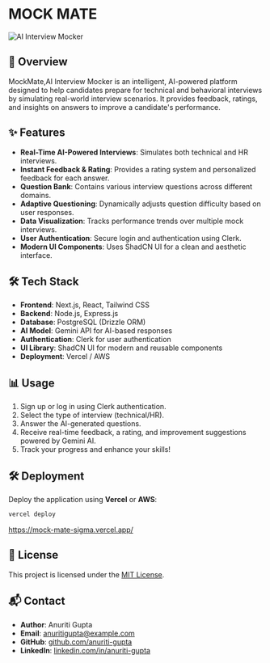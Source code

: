 # MOCK MATE

![AI Interview Mocker](https://your-image-url.com) <!-- Optional: Add a banner or logo image -->

## 🚀 Overview
MockMate,AI Interview Mocker is an intelligent, AI-powered platform designed to help candidates prepare for technical and behavioral interviews by simulating real-world interview scenarios. It provides feedback, ratings, and insights on answers to improve a candidate's performance.

## ✨ Features
- **Real-Time AI-Powered Interviews**: Simulates both technical and HR interviews.
- **Instant Feedback & Rating**: Provides a rating system and personalized feedback for each answer.
- **Question Bank**: Contains various interview questions across different domains.
- **Adaptive Questioning**: Dynamically adjusts question difficulty based on user responses.
- **Data Visualization**: Tracks performance trends over multiple mock interviews.
- **User Authentication**: Secure login and authentication using Clerk.
- **Modern UI Components**: Uses ShadCN UI for a clean and aesthetic interface.

## 🛠 Tech Stack
- **Frontend**: Next.js, React, Tailwind CSS
- **Backend**: Node.js, Express.js
- **Database**: PostgreSQL (Drizzle ORM)
- **AI Model**: Gemini API for AI-based responses
- **Authentication**: Clerk for user authentication
- **UI Library**: ShadCN UI for modern and reusable components
- **Deployment**: Vercel / AWS


## 📊 Usage
1. Sign up or log in using Clerk authentication.
2. Select the type of interview (technical/HR).
3. Answer the AI-generated questions.
4. Receive real-time feedback, a rating, and improvement suggestions powered by Gemini AI.
5. Track your progress and enhance your skills!

## 🛠 Deployment
Deploy the application using **Vercel** or **AWS**:
```sh
vercel deploy
```
https://mock-mate-sigma.vercel.app/

## 📜 License
This project is licensed under the [MIT License](LICENSE).

## 📬 Contact
- **Author**: Anuriti Gupta
- **Email**: anuritigupta@example.com
- **GitHub**: [github.com/anuriti-gupta](https://github.com/anuriti-gupta)
- **LinkedIn**: [linkedin.com/in/anuriti-gupta](https://linkedin.com/in/anuriti-gupta)



